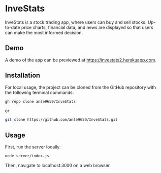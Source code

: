 # InveStats
 
InveStats is a stock trading app, where users can buy and sell stocks. Up-to-date price charts, financial data, and news are displayed so that users can make the most informed decision.

## Demo

A demo of the app can be previewed at https://investats2.herokuapp.com.

## Installation

For local usage, the project can be cloned from the GitHub repository with the following terminal commands:

```bash 
gh repo clone anle9650/InveStats
```
or
```bash
git clone https://github.com/anle9650/InveStats.git
```

## Usage

First, run the server locally:

```bash 
node server/index.js
```

Then, navigate to localhost:3000 on a web browser.
